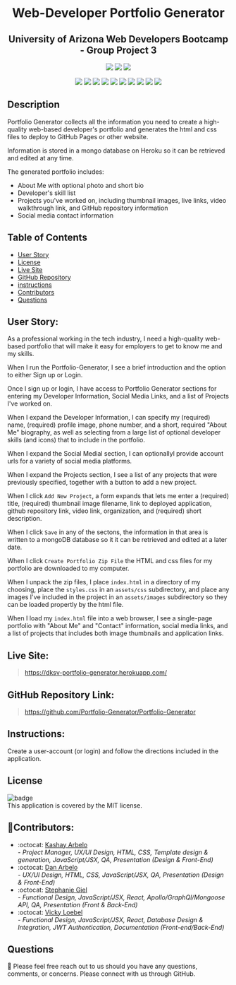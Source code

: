 
<h1 align="center">Web-Developer Portfolio Generator</h1>
  <h2 align="center">University of Arizona Web Developers Bootcamp - Group Project 3</h2>

  <p align="center">
    <img src="https://img.shields.io/github/repo-size/Portfolio-Generator/Portfolio-Generator?style=plastic" />
    <img src="https://img.shields.io/github/languages/count/Portfolio-Generator/Portfolio-Generator?style=plastic" />
    <img src="https://img.shields.io/github/last-commit/Portfolio-Generator/Portfolio-Generator?style=plastic" />
  </p>

  <p align="center">
    <img src="https://img.shields.io/badge/Javascript-yellow" />
    <img src="https://img.shields.io/badge/React-9cf" />
    <img src="https://img.shields.io/badge/-TailwindCSS-blueviolet" />
    <img src="https://img.shields.io/badge/-Node.js-green" />
    <img src="https://img.shields.io/badge/Express-brightgreen" />
    <img src="https://img.shields.io/badge/JWT-orange" />
    <img src="https://img.shields.io/badge/MongoDB-darkgreen" />


<img src="https://img.shields.io/badge/graphql-maroon" />
    <img src="https://img.shields.io/badge/-Bcrypt-darkgrey" />
    <img src="https://img.shields.io/badge/-Dotenv-gold" />
   
   
    
  </p>
  
  ## Description
Portfolio Generator collects all the information you need to create a high-quality web-based developer's portfolio and generates the html and css files to deploy to GitHub Pages or other website.  

Information is stored in a mongo database on Heroku so it can be retrieved and edited at any time.

The generated portfolio includes:  
 * About Me with optional photo and short bio
 * Developer's skill list
 * Projects you've worked on, including thumbnail images, live links, video walkthrough link, and GitHub repository information
 * Social media contact information 


<!-- ### Link to Walkthrough Video:

> - [:movie_camera: Click Here for an external video link.](https://drive.google.com/file/d/1UL_enQS1NUaSNOnWEJRAG2vYJFQae5Vr/view)
> - [:movie_camera: Click Here for the downloaded MP4 video saved locally.](./src/demo-MP4.mp4)
<!-- > - [:movie_camera: Click Here for the downloaded webm video saved locally.](./src/demo-webm.webm) -->

<!-- :loop: Here's a GIF showing the app's overall functionality:

<!-- ![demo](./src/demo.gif)  -->

## Table of Contents

- [User Story](#user)
- [License](#license)
- [Live Site](#live)
- [GitHub Repository](#github)
- [instructions](#instructions)
- [Contributors](#contributors)
- [Questions](#questions)

## User Story: 

As a professional working in the tech industry, I need a high-quality web-based portfolio that will make it easy for employers to get to know me and my skills.

When I run the Portfolio-Generator, I see a brief introduction and the option to either Sign up or Login.

Once I sign up or login, I have access to  Portfolio Generator sections for entering my Developer Information, Social Media Links, and a list of Projects I've worked on. 

When I expand the Developer Information, I can specify my (required) name, (required) profile image, phone number, and a short, required "About Me" biography, as well as selecting from a large list of optional developer skills (and icons) that to include in the portfolio.

When I expand the Social Medial section, I can optionallyl provide account urls for a variety of social media platforms.

When I expand the Projects section, I see a list of any projects that were previously specified, together with a button to add a new project. 

When I click ``Add New Project``, a form expands that lets me enter a (required) title, (required) thumbnail image filename, link to deployed application, github repository link, video link, organization, and (required) short description.

When I click ``Save`` in any of the sectons, the information in that area is written to a mongoDB database so it it can be retrieved and edited at a later date.

When I click ``Create Portfolio Zip File`` the HTML and css files for my portfolio are downloaded to my computer.

When I unpack the zip files, I place  ``index.html`` in a directory of my choosing, place the ``styles.css`` in an ``assets/css`` subdirectory, and place any images I've included in the project in an ``assets/images`` subdirectory so they can be loaded propertly by the html file.

When I load my ``index.html`` file into a web browser, I see a single-page portfolio with "About Me" and "Contact" information, social media links, and a list of projects that includes both image thumbnails and application links. 

## Live Site:

> https://dksv-portfolio-generator.herokuapp.com/

## GitHub Repository Link:

>https://github.com/Portfolio-Generator/Portfolio-Generator

## Instructions:

Create a user-account (or login) and follow the directions included in the application.   

## License

![badge](https://img.shields.io/badge/license-MIT-success)
<br />
This application is covered by the MIT license.

## 👥Contributors:

- :octocat: [Kashay Arbelo](https://github.com/KashCodes)<br /> - _Project Manager, UX/UI Design, HTML, CSS, Template design & generation, JavaScript/JSX, QA, Presentation (Design & Front-End)_
- :octocat: [Dan Arbelo](/https://github.com/Govepitr)<br /> - _UX/UI Design, HTML, CSS, JavaScript/JSX, QA, Presentation (Design & Front-End)_
- :octocat: [Stephanie Giel](https://github.com/SGiel)<br /> - _Functional Design, JavaScript/JSX, React, Apollo/GraphQl/Mongoose API, QA, Presentation (Front & Back-End)_
- :octocat: [Vicky Loebel](https://github.com/vloebel)<br /> - _Functional Design,  JavaScript/JSX, React, Database Design & Integration, JWT Authentication, Documentation (Front-end/Back-End)_



## Questions

🔧 Please feel free reach out to us should you have any questions, comments, or concerns. Please connect with us through GitHub.<br />
